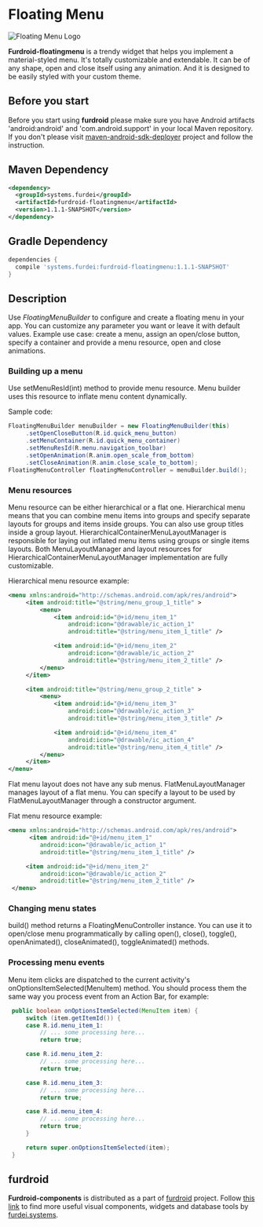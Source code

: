 # Floating Menu

![Floating Menu Logo](http://www.furdei.systems/img/portfolio/furdroid-menu.jpg "Floating Menu Logo")

**Furdroid-floatingmenu** is a trendy widget that helps you implement a
material-styled menu. It's totally customizable and extendable. It can be of any shape,
open and close itself using any animation. And it is designed to be easily styled with your custom theme.

## Before you start

Before you start using **furdroid** please make sure you have Android artifacts 'android:android' and
'com.android.support' in your local Maven repository. If you don't please visit
[maven-android-sdk-deployer](https://github.com/simpligility/maven-android-sdk-deployer)
project and follow the instruction.

## Maven Dependency

```xml
<dependency>
  <groupId>systems.furdei</groupId>
  <artifactId>furdroid-floatingmenu</artifactId>
  <version>1.1.1-SNAPSHOT</version>
</dependency>
```

## Gradle Dependency

```groovy
dependencies {
  compile 'systems.furdei:furdroid-floatingmenu:1.1.1-SNAPSHOT'
}

```

## Description

Use *FloatingMenuBuilder* to configure and create a floating menu in your app.
You can customize any parameter you want or leave it with default values. Example use case: create a menu,
assign an open/close button, specify a container and provide a menu resource, open and close
animations.

### Building up a menu

Use setMenuResId(int) method to provide menu resource. Menu builder uses this resource
to inflate menu content dynamically.

Sample code:
```java
FloatingMenuBuilder menuBuilder = new FloatingMenuBuilder(this)
     .setOpenCloseButton(R.id.quick_menu_button)
     .setMenuContainer(R.id.quick_menu_container)
     .setMenuResId(R.menu.navigation_toolbar)
     .setOpenAnimation(R.anim.open_scale_from_bottom)
     .setCloseAnimation(R.anim.close_scale_to_bottom);
FloatingMenuController floatingMenuController = menuBuilder.build();
```

### Menu resources

Menu resource can be either hierarchical or a flat one. Hierarchical menu means that you can
combine menu items into groups and specify separate layouts for groups and items inside groups.
You can also use group titles inside a group layout. HierarchicalContainerMenuLayoutManager
is responsible for laying out inflated menu items using groups or single items layouts.
Both MenuLayoutManager and layout resources for HierarchicalContainerMenuLayoutManager
implementation are fully customizable.

Hierarchical menu resource example:

```xml
<menu xmlns:android="http://schemas.android.com/apk/res/android">
     <item android:title="@string/menu_group_1_title" >
         <menu>
             <item android:id="@+id/menu_item_1"
                 android:icon="@drawable/ic_action_1"
                 android:title="@string/menu_item_1_title" />

             <item android:id="@+id/menu_item_2"
                 android:icon="@drawable/ic_action_2"
                 android:title="@string/menu_item_2_title" />
         </menu>
     </item>

     <item android:title="@string/menu_group_2_title" >
         <menu>
             <item android:id="@+id/menu_item_3"
                 android:icon="@drawable/ic_action_3"
                 android:title="@string/menu_item_3_title" />

             <item android:id="@+id/menu_item_4"
                 android:icon="@drawable/ic_action_4"
                 android:title="@string/menu_item_4_title" />
         </menu>
     </item>
</menu>
```

Flat menu layout does not have any sub menus. FlatMenuLayoutManager
manages layout of a flat menu. You can specify a layout to be used by
FlatMenuLayoutManager through a constructor argument.

Flat menu resource example:

```xml
<menu xmlns:android="http://schemas.android.com/apk/res/android">
      <item android:id="@+id/menu_item_1"
         android:icon="@drawable/ic_action_1"
         android:title="@string/menu_item_1_title" />

     <item android:id="@+id/menu_item_2"
         android:icon="@drawable/ic_action_2"
         android:title="@string/menu_item_2_title" />
 </menu>
```

### Changing menu states

build() method returns a FloatingMenuController instance. You can use it to open/close
menu programmatically by calling open(), close(), toggle(), openAnimated(), closeAnimated(),
toggleAnimated() methods.

### Processing menu events

Menu item clicks are dispatched to the current activity's onOptionsItemSelected(MenuItem)
method. You should process them the same way you process event from an Action Bar, for example:

```java
 public boolean onOptionsItemSelected(MenuItem item) {
     switch (item.getItemId()) {
     case R.id.menu_item_1:
         // ... some processing here...
         return true;

     case R.id.menu_item_2:
         // ... some processing here...
         return true;

     case R.id.menu_item_3:
         // ... some processing here...
         return true;

     case R.id.menu_item_4:
         // ... some processing here...
         return true;
     }

     return super.onOptionsItemSelected(item);
 }
```

## furdroid

**Furdroid-components** is distributed as a part of [furdroid](https://github.com/furdei/furdroid) project.
Follow [this link](https://github.com/furdei/furdroid) to find more useful visual components, widgets and database
tools by [furdei.systems](http://www.furdei.systems).

